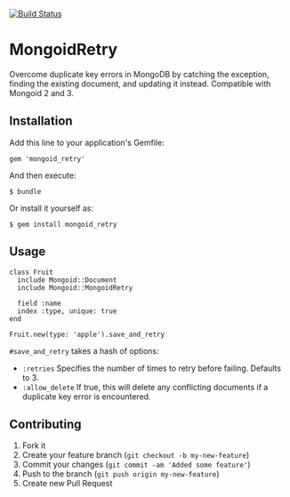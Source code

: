 [![Build Status](https://travis-ci.org/travisdahlke/mongoid_retry.png?branch=master)](https://travis-ci.org/travisdahlke/mongoid_retry)
# MongoidRetry

Overcome duplicate key errors in MongoDB by catching the exception, finding the existing document, and updating it instead.
Compatible with Mongoid 2 and 3.

## Installation

Add this line to your application's Gemfile:

    gem 'mongoid_retry'

And then execute:

    $ bundle

Or install it yourself as:

    $ gem install mongoid_retry

## Usage

```
class Fruit
  include Mongoid::Document
  include Mongoid::MongoidRetry

  field :name
  index :type, unique: true
end
```

    Fruit.new(type: 'apple').save_and_retry

 `#save_and_retry` takes a hash of options:

 - `:retries` Specifies the number of times to retry before failing. Defaults to 3.
 - `:allow_delete` If true, this will delete any conflicting documents if a duplicate key error is encountered.


## Contributing

1. Fork it
2. Create your feature branch (`git checkout -b my-new-feature`)
3. Commit your changes (`git commit -am 'Added some feature'`)
4. Push to the branch (`git push origin my-new-feature`)
5. Create new Pull Request
